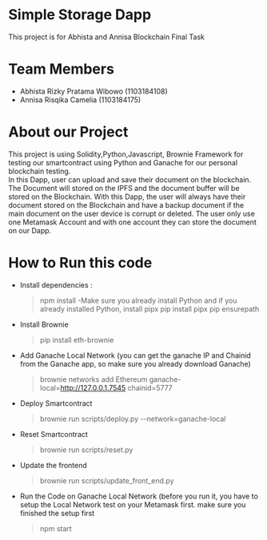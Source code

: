 # Simple Storage Dapp
This project is for Abhista and Annisa Blockchain Final Task
# Team Members
- Abhista Rizky Pratama Wibowo (1103184108)  
- Annisa Risqika Camelia (1103184175)
# About our Project
This project is using Solidity,Python,Javascript, Brownie Framework for testing our smartcontract using Python and Ganache for our personal blockchain testing.  
In this Dapp, user can upload and save their document on the blockchain. The Document will stored on the IPFS and the document buffer will be stored on the Blockchain. With this Dapp, the user will always have their document stored on the Blockchain and have a backup document if the main document on the user device is corrupt or deleted. The user only use one Metamask Account and with one account they can store the document on our Dapp.
# How to Run this code
- Install dependencies :
  > npm install
-Make sure you already install Python and if you already installed Python,      install pipx
  > pip install pipx
  > pip ensurepath
- Install Brownie
  > pip install eth-brownie
- Add Ganache Local Network (you can get the ganache IP and Chainid from the Ganache app, so make sure you already download Ganache)
  > brownie networks add Ethereum ganache-
  > local=http://127.0.0.1.7545 chainid=5777
- Deploy Smartcontract
  > brownie run scripts/deploy.py --network=ganache-local
- Reset Smartcontract
  > brownie run scripts/reset.py
- Update the frontend
  > brownie run scripts/update_front_end.py
- Run the Code on Ganache Local Network (before you run it, you have to setup the Local Network test on your Metamask first. make sure you finished the setup first
  >npm start
